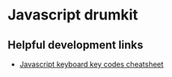 # Javascript drumkit

## Helpful development links

* [Javascript keyboard key codes cheatsheet](https://www.cambiaresearch.com/articles/15/javascript-char-codes-key-codes)